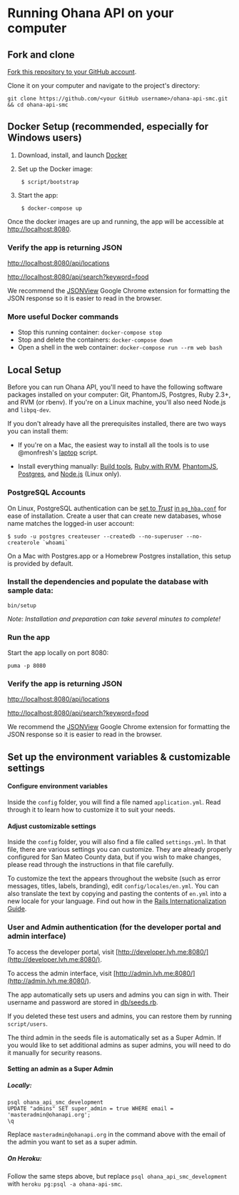 # Running Ohana API on your computer

## Fork and clone

[Fork this repository to your GitHub account][fork].

Clone it on your computer and navigate to the project's directory:

    git clone https://github.com/<your GitHub username>/ohana-api-smc.git && cd ohana-api-smc

[fork]: http://help.github.com/fork-a-repo/

## Docker Setup (recommended, especially for Windows users)

1. Download, install, and launch [Docker]

1. Set up the Docker image:

        $ script/bootstrap

1. Start the app:

        $ docker-compose up

Once the docker images are up and running, the app will be accessible at
[http://localhost:8080](http://localhost:8080).

### Verify the app is returning JSON

[http://localhost:8080/api/locations](http://localhost:8080/api/locations)

[http://localhost:8080/api/search?keyword=food](http://localhost:8080/api/search?keyword=food)

We recommend the [JSONView][jsonview] Google Chrome extension for formatting
the JSON response so it is easier to read in the browser.

[jsonview]: https://chrome.google.com/webstore/detail/jsonview/chklaanhfefbnpoihckbnefhakgolnmc

### More useful Docker commands

* Stop this running container: `docker-compose stop`
* Stop and delete the containers: `docker-compose down`
* Open a shell in the web container: `docker-compose run --rm web bash`

[Docker]: https://docs.docker.com/engine/installation/

## Local Setup

Before you can run Ohana API, you'll need to have the following software
packages installed on your computer: Git, PhantomJS, Postgres, Ruby 2.3+,
and RVM (or rbenv).
If you're on a Linux machine, you'll also need Node.js and `libpq-dev`.

If you don't already have all the prerequisites installed, there are two ways
you can install them:

- If you're on a Mac, the easiest way to install all the tools is to use
@monfresh's [laptop] script.

- Install everything manually: [Build tools], [Ruby with RVM], [PhantomJS],
[Postgres], and [Node.js][node] (Linux only).

[laptop]: https://github.com/monfresh/laptop
[Build tools]: https://github.com/codeforamerica/howto/blob/master/Build-Tools.md
[Ruby with RVM]: https://github.com/codeforamerica/howto/blob/master/Ruby.md
[PhantomJS]: https://github.com/jonleighton/poltergeist#installing-phantomjs
[Postgres]: https://github.com/codeforamerica/howto/blob/master/PostgreSQL.md
[node]: https://github.com/codeforamerica/howto/blob/master/Node.js.md

### PostgreSQL Accounts

On Linux, PostgreSQL authentication can be [set to _Trust_](http://www.postgresql.org/docs/9.1/static/auth-methods.html#AUTH-TRUST) [in `pg_hba.conf`](https://wiki.postgresql.org/wiki/Client_Authentication) for ease of installation. Create a user that can create new databases, whose name matches the logged-in user account:

    $ sudo -u postgres createuser --createdb --no-superuser --no-createrole `whoami`

On a Mac with Postgres.app or a Homebrew Postgres installation, this setup is
provided by default.

### Install the dependencies and populate the database with sample data:

    bin/setup

_Note: Installation and preparation can take several minutes to complete!_

### Run the app

Start the app locally on port 8080:

    puma -p 8080

### Verify the app is returning JSON

[http://localhost:8080/api/locations](http://localhost:8080/api/locations)

[http://localhost:8080/api/search?keyword=food](http://localhost:8080/api/search?keyword=food)

We recommend the [JSONView][jsonview] Google Chrome extension for formatting
the JSON response so it is easier to read in the browser.

[jsonview]: https://chrome.google.com/webstore/detail/jsonview/chklaanhfefbnpoihckbnefhakgolnmc

## Set up the environment variables & customizable settings

#### Configure environment variables
Inside the `config` folder, you will find a file named `application.yml`.
Read through it to learn how to customize it to suit your needs.

#### Adjust customizable settings
Inside the `config` folder, you will also find a file called `settings.yml`.
In that file, there are various settings you can customize. They are already
properly configured for San Mateo County data, but if you wish to make changes,
please read through the instructions in that file carefully.

To customize the text the appears throughout the website
(such as error messages, titles, labels, branding), edit `config/locales/en.yml`.
You can also translate the text by copying and pasting the contents of `en.yml`
into a new locale for your language. Find out how in the
[Rails Internationalization Guide](http://guides.rubyonrails.org/i18n.html).

### User and Admin authentication (for the developer portal and admin interface)

To access the developer portal, visit [http://developer.lvh.me:8080/](http://developer.lvh.me:8080/).

To access the admin interface, visit [http://admin.lvh.me:8080/](http://admin.lvh.me:8080/).

The app automatically sets up users and admins you can sign in with.
Their username and password are stored in [db/seeds.rb][seeds].

[seeds]: https://github.com/smcgov/ohana-api-smc/blob/master/db/seeds.rb

If you deleted these test users and admins, you can restore them by running
`script/users`.

The third admin in the seeds file is automatically set as a Super Admin. If you
would like to set additional admins as super admins, you will need to do it
manually for security reasons.

#### Setting an admin as a Super Admin

##### Locally:

    psql ohana_api_smc_development
    UPDATE "admins" SET super_admin = true WHERE email = 'masteradmin@ohanapi.org';
    \q

Replace `masteradmin@ohanapi.org` in the command above with the email of the
admin you want to set as a super admin.

##### On Heroku:
Follow the same steps above, but replace `psql ohana_api_smc_development` with
`heroku pg:psql -a ohana-api-smc`.
